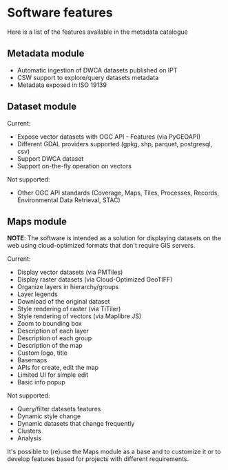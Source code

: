 # Software features
Here is a list of the features available in the metadata catalogue

## Metadata module
- Automatic ingestion of DWCA datasets published on IPT
- CSW support to explore/query datasets metadata
- Metadata exposed in ISO 19139


## Dataset module
Current:
- Expose vector datasets with OGC API - Features (via PyGEOAPI)
- Different GDAL providers supported (gpkg, shp, parquet, postgresql, csv)
- Support DWCA dataset
- Support on-the-fly operation on vectors

Not supported:
- Other OGC API standards (Coverage, Maps, Tiles, Processes, Records, Environmental Data Retrieval, STAC)


## Maps module
**NOTE**: The software is intended as a solution for displaying datasets on the web using cloud-optimized formats that don't require GIS servers.

Current:
- Display vector datasets (via PMTiles)
- Display raster datasets (via Cloud-Optimized GeoTIFF)
- Organize layers in hierarchy/groups
- Layer legends
- Download of the original dataset
- Style rendering of raster (via TiTiler)
- Style rendering of vectors (via Maplibre JS)
- Zoom to bounding box
- Description of each layer
- Description of each group
- Description of the map
- Custom logo, title
- Basemaps
- APIs for create, edit the map
- Limited UI for simple edit
- Basic info popup

Not supported:
- Query/filter datasets features
- Dynamic style change
- Dynamic datasets that change frequently
- Clusters
- Analysis


It's possible to (re)use the Maps module as a base and to customize it or to develop features based for projects with different requirements.
